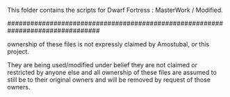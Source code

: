 This folder contains the scripts for Dwarf Fortress : MasterWork / Modified.

################################################################################

ownership of these files is not expressly claimed by Amostubal, or this project.

They are being used/modified under belief they are not claimed or restricted by 
anyone else and all ownership of these files are assumed to still be to their 
original owners and will be removed by request of those owners.

